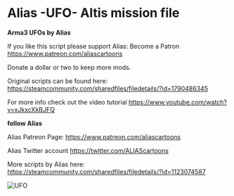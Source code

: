 # Alias -UFO- Altis mission file
**Arma3 UFOs by Alias**

If you like this script please support Alias:
Become a Patron https://www.patreon.com/aliascartoons

Donate a dollar or two to keep more mods.

Original scripts can be found here: https://steamcommunity.com/sharedfiles/filedetails/?id=1790486345

For more info check out the video tutorial 
https://www.youtube.com/watch?v=xJkxcXkBJFQ 

**follow Alias**

Alias Patreon Page: 
https://www.patreon.com/aliascartoons 

Alias Twitter account 
https://twitter.com/ALIAScartoons 

More scripts by Alias here: https://steamcommunity.com/sharedfiles/filedetails/?id=1123074587


![UFO](https://cdn.discordapp.com/attachments/382927612210708494/596216070382288896/20190704154919_1.jpg)
